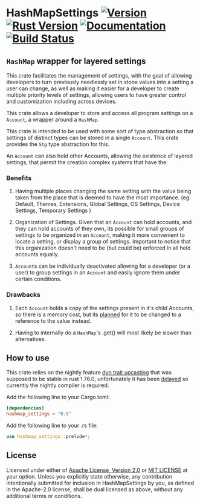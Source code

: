 # HashMapSettings [![Version]][Crates.io] [![Rust Version]][Nightly] [![Documentation]][Docs.rs] [![Build Status]][Actions]

[Version]: https://img.shields.io/crates/v/hashmap_settings.svg
[Crates.io]: https://crates.io/crates/hashmap_settings
[Documentation]: https://img.shields.io/docsrs/hashmap_settings/latest
[Docs.rs]: https://docs.rs/hashmap_settings
[Build Status]: https://img.shields.io/github/actions/workflow/status/OxidizedLoop/HashMapSettings/rust.yml
[Actions]: https://github.com/OxidizedLoop/HashMapSettings/actions
[Rust Version]: https://img.shields.io/badge/rust-nightly-lightgray.svg
[Nightly]: https://github.com/rust-lang/rust/issues/65991

## `HashMap` wrapper for layered settings

This crate facilitates the management of settings, with the goal of allowing developers to turn previously needlessly set in stone
values into a setting a user can change, as well as making it easier for a developer to create multiple priority levels of settings,
allowing users to have greater control and customization including across devices.

This crate allows a developer to store and access all program settings on a `Account`,
a wrapper around a `HashMap`.

This crate is intended to be used with some sort of type abstraction so that settings of distinct types can be stored in
a single `Account`. This crate provides the `Stg` type abstraction for this.

An `Account` can also hold other Accounts, allowing the existence of layered settings,
that permit the creation complex systems that have the:

### Benefits

1. Having multiple places changing the same setting with the value being taken from the place that is deemed
to have the most importance.
(eg: Default, Themes, Extensions, Global Settings, OS Settings, Device Settings, Temporary Settings )

2. Organization of Settings. Given that an `Account` can hold accounts, and they can hold accounts of they own, its possible for
small groups of settings to be organized in an `Account`, making it more convenient to locate a setting, or display a group of settings.
Important to notice that this organization doesn't need to be (but could be) enforced in all held accounts equally.

3. `Account`s can be individually deactivated allowing for a developer (or a user)
to group settings in an `Account` and easily ignore them under certain conditions.

### Drawbacks

1. Each `Account` holds a copy of the settings present in it's child Accounts, so there is a memory cost, but its
[planned](https://github.com/OxidizedLoop/HashMapSettings/issues/28) for it to be changed to a reference to the value instead.

2. Having to internally do a `HashMap`'s .get() will most likely be slower than alternatives.

## How to use

This crate relies on the nightly feature [dyn trait upcasting](https://github.com/rust-lang/rust/issues/65991)
that was supposed to be stable in rust 1.76.0, unfortunately it has been [delayed](https://github.com/rust-lang/rust/pull/120233)
so currently the nightly compiler is required.

Add the following line to your Cargo.toml:

```toml
[dependencies]
hashmap_settings = "0.5"
```

Add the following line to your .rs file:

```rust
use hashmap_settings::prelude*;
```

## License

Licensed under either of [Apache License, Version 2.0](LICENSE-APACHE) or [MIT LICENSE](LICENSE-MIT) at your option.
Unless you explicitly state otherwise, any contribution intentionally submitted for inclusion in HashMapSettings by you, as defined in the Apache-2.0 license, shall be dual licensed as above, without any additional terms or conditions.
